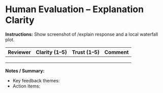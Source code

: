 # Human Evaluation – Explanation Clarity

**Instructions:** Show screenshot of /explain response and a local waterfall plot.

| Reviewer | Clarity (1–5) | Trust (1–5) | Comment |
|----------|----------------|-------------|---------|
|          |                |             |         |
|          |                |             |         |
|          |                |             |         |

**Notes / Summary:**
- Key feedback themes:
- Action items: